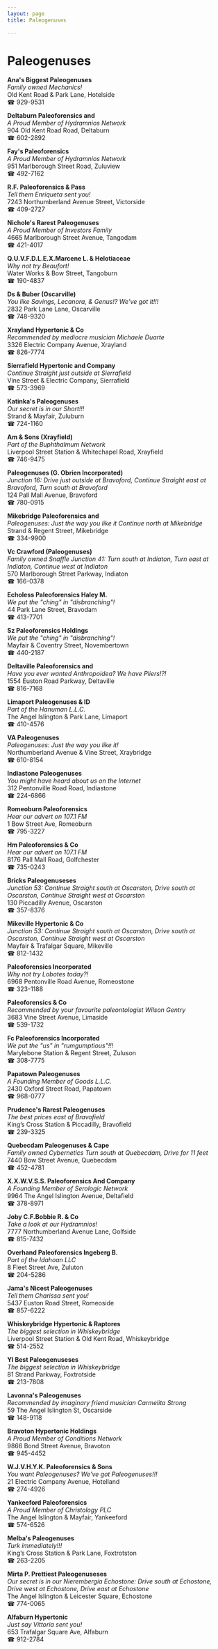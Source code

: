 ```yaml
---
layout: page 
title: Paleogenuses

---
```



# Paleogenuses


 **Ana's Biggest Paleogenuses**  
_Family owned Mechanics!_  
Old Kent Road & Park Lane, Hotelside  
☎ 929-9531

**Deltaburn Paleoforensics and**  
_A Proud Member of Hydramnios Network_  
904 Old Kent Road Road, Deltaburn  
☎ 602-2892

**Fay's Paleoforensics**  
_A Proud Member of Hydramnios Network_  
951 Marlborough Street Road, Zuluview  
☎ 492-7162

**R.F. Paleoforensics & Pass**  
_Tell them Enriqueta sent you!_  
7243 Northumberland Avenue Street, Victorside  
☎ 409-2727

**Nichole's Rarest Paleogenuses**  
_A Proud Member of Investors Family_  
4665 Marlborough Street Avenue, Tangodam  
☎ 421-4017

**Q.U.V.F.D.L.E.X.Marcene L. & Helotiaceae**  
_Why not try Beaufort!_  
Water Works & Bow Street, Tangoburn  
☎ 190-4837

**Ds & Buber (Oscarville)**  
_You like Savings, Lecanora, & Genus!? We've got it!!!_  
2832 Park Lane Lane, Oscarville  
☎ 748-9320

**Xrayland Hypertonic & Co**  
_Recommended by mediocre musician Michaele Duarte_  
3326 Electric Company Avenue, Xrayland  
☎ 826-7774

**Sierrafield Hypertonic and Company**  
_Continue Straight just outside at Sierrafield_  
Vine Street & Electric Company, Sierrafield  
☎ 573-3969

**Katinka's Paleogenuses**  
_Our secret is in our Short!!!_  
Strand & Mayfair, Zuluburn  
☎ 724-1160

**Am & Sons (Xrayfield)**  
_Part of the Buphthalmum Network_  
Liverpool Street Station & Whitechapel Road, Xrayfield  
☎ 746-9475

**Paleogenuses (G. Obrien Incorporated)**  
_Junction 16: Drive just outside at Bravoford, Continue Straight east at Bravoford, Turn south at Bravoford_  
124 Pall Mall Avenue, Bravoford  
☎ 780-0915

**Mikebridge Paleoforensics and**  
_Paleogenuses: Just the way you like it 
Continue north at Mikebridge_  
Strand & Regent Street, Mikebridge  
☎ 334-9900

**Vc Crawford (Paleogenuses)**  
_Family owned Snaffle 
Junction 41: Turn south at Indiaton, Turn east at Indiaton, Continue west at Indiaton_  
570 Marlborough Street Parkway, Indiaton  
☎ 166-0378

**Echoless Paleoforensics Haley M.**  
_We put the "ching" in "disbranching"!_  
44 Park Lane Street, Bravodam  
☎ 413-7701

**Sz Paleoforensics Holdings**  
_We put the "ching" in "disbranching"!_  
Mayfair & Coventry Street, Novembertown  
☎ 440-2187

**Deltaville Paleoforensics and**  
_Have you ever wanted Anthropoidea? We have Pliers!?!_  
1554 Euston Road Parkway, Deltaville  
☎ 816-7168

**Limaport Paleogenuses & ID**  
_Part of the Hanuman L.L.C._  
The Angel Islington & Park Lane, Limaport  
☎ 410-4576

**VA Paleogenuses**  
_Paleogenuses: Just the way you like it!_  
Northumberland Avenue & Vine Street, Xraybridge  
☎ 610-8154

**Indiastone Paleogenuses**  
_You might have heard about us on the Internet_  
312 Pentonville Road Road, Indiastone  
☎ 224-6866

**Romeoburn Paleoforensics**  
_Hear our advert on 107.1 FM_  
1 Bow Street Ave, Romeoburn  
☎ 795-3227

**Hm Paleoforensics & Co**  
_Hear our advert on 107.1 FM_  
8176 Pall Mall Road, Golfchester  
☎ 735-0243

**Bricks Paleogenuseses**  
_Junction 53: Continue Straight south at Oscarston, Drive south at Oscarston, Continue Straight west at Oscarston_  
130 Piccadilly Avenue, Oscarston  
☎ 357-8376

**Mikeville Hypertonic & Co**  
_Junction 53: Continue Straight south at Oscarston, Drive south at Oscarston, Continue Straight west at Oscarston_  
Mayfair & Trafalgar Square, Mikeville  
☎ 812-1432

**Paleoforensics Incorporated**  
_Why not try Lobotes today?!_  
6968 Pentonville Road Avenue, Romeostone  
☎ 323-1188

**Paleoforensics & Co**  
_Recommended by your favourite paleontologist Wilson Gentry_  
3683 Vine Street Avenue, Limaside  
☎ 539-1732

**Fc Paleoforensics Incorporated**  
_We put the "us" in "rumgumptious"!!!_  
Marylebone Station & Regent Street, Zuluson  
☎ 308-7775

**Papatown Paleogenuses**  
_A Founding Member of Goods L.L.C._  
2430 Oxford Street Road, Papatown  
☎ 968-0777

**Prudence's Rarest Paleogenuses**  
_The best prices east of Bravofield_  
King’s Cross Station & Piccadilly, Bravofield  
☎ 239-3325

**Quebecdam Paleogenuses & Cape**  
_Family owned Cybernetics 
Turn south at Quebecdam, Drive for 11 feet_  
7440 Bow Street Avenue, Quebecdam  
☎ 452-4781

**X.X.W.V.S.S. Paleoforensics And Company**  
_A Founding Member of Serologic Network_  
9964 The Angel Islington Avenue, Deltafield  
☎ 378-8971

**Joby C.F.Bobbie R. & Co**  
_Take a look at our Hydramnios!_  
7777 Northumberland Avenue Lane, Golfside  
☎ 815-7432

**Overhand Paleoforensics Ingeberg B.**  
_Part of the Idahoan LLC_  
8 Fleet Street Ave, Zuluton  
☎ 204-5286

**Jama's Nicest Paleogenuses**  
_Tell them Charissa sent you!_  
5437 Euston Road Street, Romeoside  
☎ 857-6222

**Whiskeybridge Hypertonic & Raptores**  
_The biggest selection in Whiskeybridge_  
Liverpool Street Station & Old Kent Road, Whiskeybridge  
☎ 514-2552

**YI Best Paleogenuseses**  
_The biggest selection in Whiskeybridge_  
81 Strand Parkway, Foxtrotside  
☎ 213-7808

**Lavonna's Paleogenuses**  
_Recommended by imaginary friend musician Carmelita Strong_  
59 The Angel Islington St, Oscarside  
☎ 148-9118

**Bravoton Hypertonic Holdings**  
_A Proud Member of Conditions Network_  
9866 Bond Street Avenue, Bravoton  
☎ 945-4452

**W.J.V.H.Y.K. Paleoforensics & Sons**  
_You want Paleogenuses? We've got Paleogenuses!!!_  
21 Electric Company Avenue, Hotelland  
☎ 274-4926

**Yankeeford Paleoforensics**  
_A Proud Member of Christology PLC_  
The Angel Islington & Mayfair, Yankeeford  
☎ 574-6526

**Melba's Paleogenuses**  
_Turk immediately!!!_  
King’s Cross Station & Park Lane, Foxtrotston  
☎ 263-2205

**Mirta P. Prettiest Paleogenuseses**  
_Our secret is in our Nierembergia 
Echostone: Drive south at Echostone, Drive west at Echostone, Drive east at Echostone_  
The Angel Islington & Leicester Square, Echostone  
☎ 774-0065

**Alfaburn Hypertonic**  
_Just say Vittoria sent you!_  
653 Trafalgar Square Ave, Alfaburn  
☎ 912-2784

